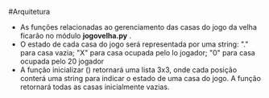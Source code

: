 #Arquitetura
* As funções relacionadas ao gerenciamento das casas do
jogo da velha ficarão no módulo **jogovelha.py** .
* O estado de cada casa do jogo será representada por uma
string: "." para casa vazia; "X" para casa ocupada pelo lo
jogador; "0" para casa ocupada pelo 20 jogador
* A função inicializar () retornará uma lista 3x3, onde cada
posição conterá uma string para indicar o estado de uma
casa do jogo. A função retornará todas as casas
inicialmente vazias.